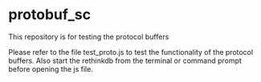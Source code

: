 # protobuf_sc
This repository is for testing the protocol buffers

Please refer to the file test_proto.js to test the functionality of the protocol buffers. Also start the rethinkdb from the terminal or command prompt before opening the js file.
